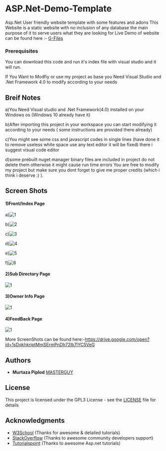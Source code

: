 # ASP.Net-Demo-Template
Asp.Net User friendly website template with some features and adons
This Website is a static website with no inclusion of any database
the main purpose of it to serve users what they are looking for 
Live Demo of website can be found here :-    <a href="https://g-files.ml">G-Files</a>
### Prerequisites

You can download this code and run it's index file with visual studio and it will run.

If You Want to Modfiy or use my project as base you Need Visual Studio and .Net Framework 4.0 to modify according to your needs

## Breif Notes
a)You Need Visual studio and .Net Framework(4.0) installed on your Windows os (Windows 10 already have it)

b)After importing this project in your workspace you can start modifying it according to your needs ( some instructions are provided there already)

c)You might see some css and javascript codes in single lines (have done it to remove useless white space use any text editor it will be fixed) there i suggest visual code editor

d)some prebuilt nuget manager binary files are included in project do not delete them otherwise it might cause run time errors
You are free to modify my project but make sure you dont forget to give me proper credits (which i think i deserve :) ).

## Screen Shots

#### 1)Front/Index Page

a)<img src="https://i.ibb.co/VTQX4FV/1.png" alt="1" border="0">

b)<img src="https://i.ibb.co/T0WZgrZ/2.png" alt="2" border="0">

c)<img src="https://i.ibb.co/8KfSmXm/3.png" alt="3" border="0">

d)<img src="https://i.ibb.co/6HzdBPh/4.png" alt="4" border="0">

e)<img src="https://i.ibb.co/1ZLDVWT/5.png" alt="5" border="0">

f)<img src="https://i.ibb.co/VQJP8wT/6.png" alt="6" border="0">

#### 2)Sub Directory Page
<img src="https://i.ibb.co/Q9TG0Rs/1.png" alt="1" border="0">

#### 3)Owner Info Page
<img src="https://i.ibb.co/Vmh45HZ/1.png" alt="1" border="0">

#### 4)FeedBack Page
<img src="https://i.ibb.co/cxb95Ln/1.png" alt="1" border="0">

More ScreenShots can be found here:-https://drive.google.com/open?id=1sDqkhkriptMmSErmPnDh72lb7lYC5VeG



## Authors

* **Murtaza Piplod** [MASTERGUY](https://github.com/MASTERGUY/)


## License

This project is licensed under the GPL3 License - see the [LICENSE](LICENSE) file for details

## Acknowledgments

* [W3School](https://www.w3schools.com/) (Thanks for awesome & detailed tutorials) 
* [StackOverflow](https://stackoverflow.com) (Thanks to awesome community developers support)
* [Tutorialspoint](https://www.tutorialspoint.com/asp.net) (Thanks to awesome Asp.net tutorials)

